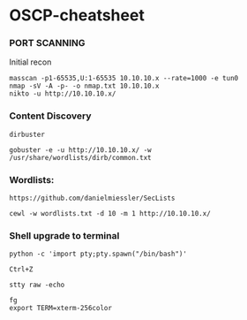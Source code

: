 # OSCP-cheatsheet

### PORT SCANNING


Initial recon
```
masscan -p1-65535,U:1-65535 10.10.10.x --rate=1000 -e tun0
nmap -sV -A -p- -o nmap.txt 10.10.10.x
nikto -u http://10.10.10.x/
```

### Content Discovery

```dirbuster```

```gobuster -e -u http://10.10.10.x/ -w /usr/share/wordlists/dirb/common.txt```

### Wordlists: 
```
https://github.com/danielmiessler/SecLists

cewl -w wordlists.txt -d 10 -m 1 http://10.10.10.x/
```








### Shell upgrade to terminal
```
python -c 'import pty;pty.spawn("/bin/bash")'

Ctrl+Z
   
stty raw -echo
   
fg 
export TERM=xterm-256color
```
   
